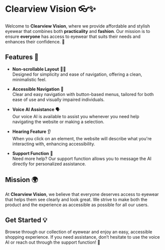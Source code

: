 # Clearview Vision 👓✨

Welcome to **Clearview Vision**, where we provide affordable and stylish eyewear that combines both **practicality** and **fashion**. Our mission is to ensure **everyone** has access to eyewear that suits their needs and enhances their confidence. 🌟

## Features 🚀

- **Non-scrollable Layout** 🧑‍💻  
  Designed for simplicity and ease of navigation, offering a clean, minimalistic feel.

- **Accessible Navigation** 🔄  
  Clear and easy navigation with button-based menus, tailored for both ease of use and visually impaired individuals.

- **Voice AI Assistance** 🗣️  
  Our voice AI is available to assist you whenever you need help navigating the website or making a selection.

- **Hearing Feature** 👂  
  When you click on an element, the website will describe what you're interacting with, enhancing accessibility.

- **Support Function** 💬  
  Need more help? Our support function allows you to message the AI directly for personalized assistance.

## Mission 🌍

At **Clearview Vision**, we believe that everyone deserves access to eyewear that helps them see clearly and look great. We strive to make both the product and the experience as accessible as possible for all our users.

## Get Started 💡

Browse through our collection of eyewear and enjoy an easy, accessible shopping experience. If you need assistance, don’t hesitate to use the voice AI or reach out through the support function! 💬
